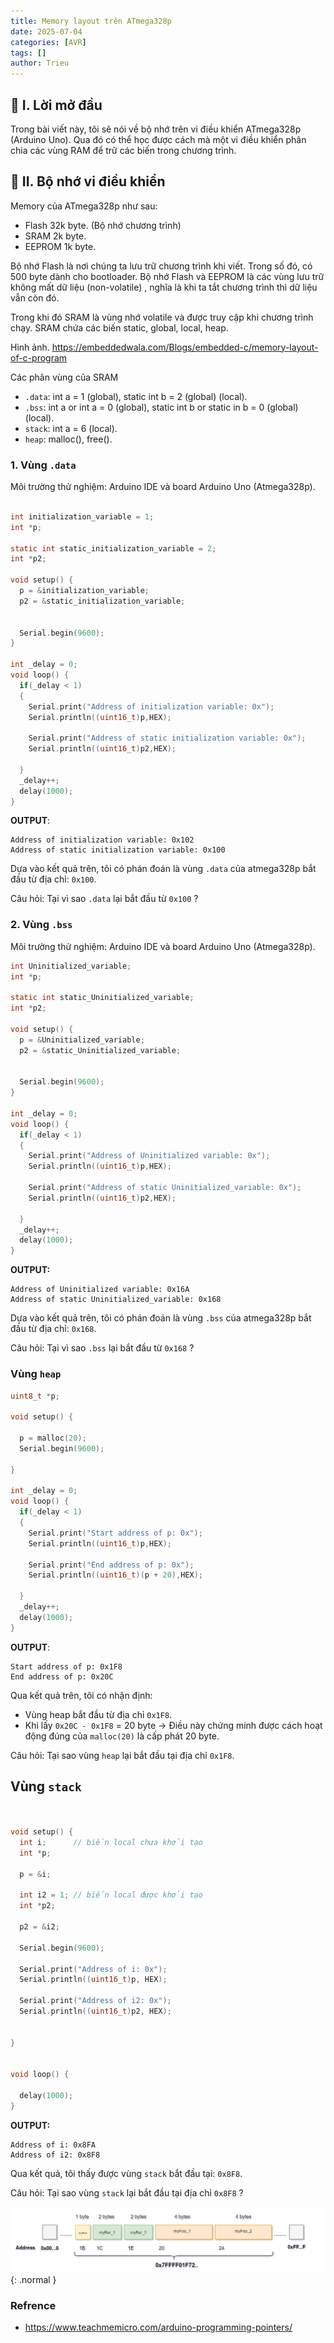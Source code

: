 ```yaml
---
title: Memory layout trên ATmega328p
date: 2025-07-04
categories: [AVR]
tags: []
author: Trieu
---
```


## 👋 I. Lời mở đầu 
Trong bài viết này, tôi sẽ nói về bộ nhớ trên vi điều khiển ATmega328p (Arduino Uno). Qua đó có thể học được cách mà một vi điều khiển phân chia các vùng RAM để trữ 
các biến trong chương trình.

## 🌱 II. Bộ nhớ vi điều khiển
Memory của ATmega328p như sau:
- Flash 32k byte. (Bộ nhớ chương trình)
- SRAM 2k byte.
- EEPROM 1k byte.

Bộ nhớ Flash là nơi chúng ta lưu trữ chương trình khi viết. Trong số đó, có 500 byte dành cho bootloader. Bộ nhớ Flash và EEPROM là các vùng lưu trữ không mất dữ liệu
(non-volatile) , nghĩa là khi ta tắt chương trình thì dữ liệu vẫn còn đó.

Trong khi đó SRAM là vùng nhớ volatile và được truy cập khi chương trình chạy. SRAM chứa các biến static, global, local, heap.

Hình ảnh. https://embeddedwala.com/Blogs/embedded-c/memory-layout-of-c-program

Các phân vùng của SRAM
- `.data`: int a = 1 (global), static int b = 2 (global) (local).
- `.bss`: int a or int a = 0 (global), static int b or static in b = 0 (global) (local).
- `stack`: int a = 6 (local).
- `heap`: malloc(), free(). 

### 1. Vùng `.data`
Môi trường thử nghiệm: Arduino IDE và board Arduino Uno (Atmega328p).
~~~c

int initialization_variable = 1;
int *p;

static int static_initialization_variable = 2;
int *p2;

void setup() {
  p = &initialization_variable;
  p2 = &static_initialization_variable; 


  Serial.begin(9600);
}

int _delay = 0;
void loop() { 
  if(_delay < 1)
  {
    Serial.print("Address of initialization variable: 0x");
    Serial.println((uint16_t)p,HEX);

    Serial.print("Address of static initialization variable: 0x");
    Serial.println((uint16_t)p2,HEX);

  }
  _delay++;
  delay(1000);
}
~~~
**OUTPUT**:
~~~
Address of initialization variable: 0x102
Address of static initialization variable: 0x100
~~~

Dựa vào kết quả trên, tôi có phán đoán là vùng `.data` của atmega328p bắt đầu từ địa chỉ: `0x100`.

Câu hỏi: Tại vì sao `.data` lại bắt đầu từ `0x100` ?

### 2. Vùng `.bss`
Môi trường thử nghiệm: Arduino IDE và board Arduino Uno (Atmega328p).
~~~c
int Uninitialized_variable;
int *p;

static int static_Uninitialized_variable;
int *p2;

void setup() {
  p = &Uninitialized_variable;
  p2 = &static_Uninitialized_variable; 


  Serial.begin(9600);
}

int _delay = 0;
void loop() { 
  if(_delay < 1)
  {
    Serial.print("Address of Uninitialized variable: 0x");
    Serial.println((uint16_t)p,HEX);

    Serial.print("Address of static Uninitialized_variable: 0x");
    Serial.println((uint16_t)p2,HEX);

  }
  _delay++;
  delay(1000);
}
~~~
**OUTPUT:**
~~~
Address of Uninitialized variable: 0x16A
Address of static Uninitialized_variable: 0x168
~~~

Dựa vào kết quả trên, tôi có phán đoán là vùng `.bss` của atmega328p bắt đầu từ địa chỉ: `0x168`.

Câu hỏi: Tại vì sao `.bss` lại bắt đầu từ `0x168` ?

### Vùng `heap`

~~~c
uint8_t *p;

void setup() {

  p = malloc(20);
  Serial.begin(9600);

}

int _delay = 0;
void loop() { 
  if(_delay < 1)
  {
    Serial.print("Start address of p: 0x");
    Serial.println((uint16_t)p,HEX);

    Serial.print("End address of p: 0x");
    Serial.println((uint16_t)(p + 20),HEX);

  }
  _delay++;
  delay(1000);
}
~~~
**OUTPUT**:
~~~
Start address of p: 0x1F8
End address of p: 0x20C
~~~

Qua kết quả trên, tôi có nhận định:
- Vùng heap bắt đầu từ địa chỉ `0x1F8`.
- Khi lấy `0x20C - 0x1F8` = 20 byte -> Điều này chứng minh được cách hoạt động đúng của `malloc(20)` là cấp phát 20 byte.

Câu hỏi: Tại sao vùng `heap` lại bắt đầu tại địa chỉ `0x1F8`.

## Vùng `stack`
~~~c


void setup() {
  int i;      // biến local chưa khởi tạo
  int *p;

  p = &i;

  int i2 = 1; // biến local được khởi tạo
  int *p2;

  p2 = &i2;

  Serial.begin(9600);

  Serial.print("Address of i: 0x");
  Serial.println((uint16_t)p, HEX);

  Serial.print("Address of i2: 0x");
  Serial.println((uint16_t)p2, HEX);


}


void loop() { 

  delay(1000);
}

~~~
**OUTPUT:**
~~~
Address of i: 0x8FA
Address of i2: 0x8F8
~~~

Qua kết quả, tôi thấy được vùng `stack` bắt đầu tại: `0x8F8`.

Câu hỏi: Tại sao vùng `stack` lại bắt đầu tại địa chỉ `0x8F8` ?

![](/assets/articles/C_programming/2025/Enum/enum.png){: .normal }


### Refrence
- https://www.teachmemicro.com/arduino-programming-pointers/
